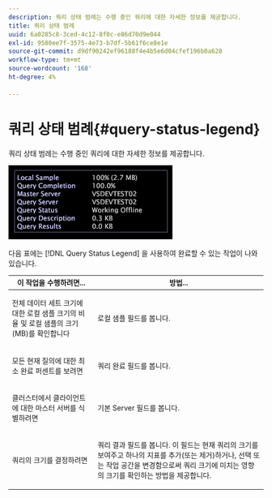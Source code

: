 ```yaml
---
description: 쿼리 상태 범례는 수행 중인 쿼리에 대한 자세한 정보를 제공합니다.
title: 쿼리 상태 범례
uuid: 6a0285c8-3ced-4c12-8f0c-e86d70d9e044
exl-id: 9580ee7f-3575-4e73-b7df-5b61f6ce8e1e
source-git-commit: d9df90242ef96188f4e4b5e6d04cfef196b0a628
workflow-type: tm+mt
source-wordcount: '168'
ht-degree: 4%

---
```


# 쿼리 상태 범례{#query-status-legend}

쿼리 상태 범례는 수행 중인 쿼리에 대한 자세한 정보를 제공합니다.

![](assets/vis_StatusLegend.png)

다음 표에는 [!DNL Query Status Legend] 을 사용하여 완료할 수 있는 작업이 나와 있습니다.

<table id="table_BD9330D4B3014A84B24EF0E71872F627"> 
 <thead> 
  <tr> 
   <th colname="col1" class="entry"> 이 작업을 수행하려면... </th> 
   <th colname="col2" class="entry"> 방법... </th> 
  </tr> 
 </thead>
 <tbody> 
  <tr> 
   <td colname="col1"> <p>전체 데이터 세트 크기에 대한 로컬 샘플 크기의 비율 및 로컬 샘플의 크기(MB)를 확인합니다 </p> </td> 
   <td colname="col2"> <p><span class="wintitle"> 로컬 샘플</span> 필드를 봅니다. </p> </td> 
  </tr> 
  <tr> 
   <td colname="col1"> <p>모든 현재 질의에 대한 최소 완료 퍼센트를 보려면 </p> </td> 
   <td colname="col2"> <p><span class="wintitle"> 쿼리 완료</span> 필드를 봅니다. </p> </td> 
  </tr> 
  <tr> 
   <td colname="col1"> <p>클러스터에서 클라이언트에 대한 마스터 서버를 식별하려면 </p> </td> 
   <td colname="col2"> <p><span class="wintitle"> 기본 Server</span> 필드를 봅니다. </p> </td> 
  </tr> 
  <tr> 
   <td colname="col1"> <p>쿼리의 크기를 결정하려면 </p> </td> 
   <td colname="col2"> <p><span class="wintitle"> 쿼리 결과</span> 필드를 봅니다. 이 필드는 현재 쿼리의 크기를 보여주고 하나의 지표를 추가(또는 제거)하거나, 선택 또는 작업 공간을 변경함으로써 쿼리 크기에 미치는 영향의 크기를 확인하는 방법을 제공합니다. </p> </td> 
  </tr> 
 </tbody> 
</table>
